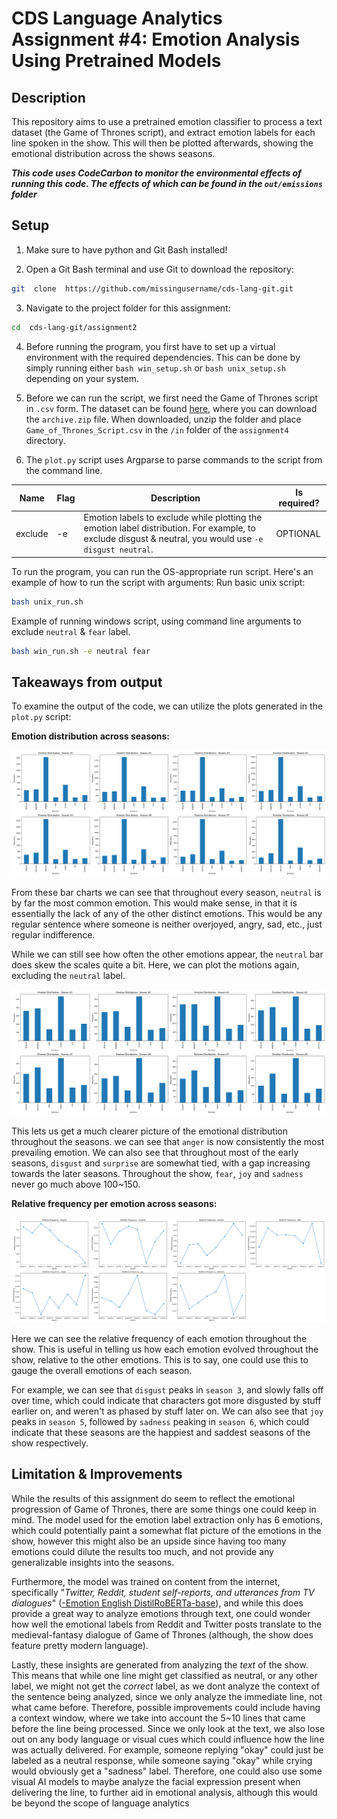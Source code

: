 # CDS Language Analytics Assignment #4: Emotion Analysis Using Pretrained Models

## Description
This repository aims to use a pretrained emotion classifier to process a text dataset (the Game of Thrones script), and extract emotion labels for each line spoken in the show. This will then be plotted afterwards, showing the emotional distribution across the shows seasons.

***This code uses CodeCarbon to monitor the environmental effects of running this code. The effects of which can be found in the `out/emissions` folder***

## Setup

1. Make sure to have python and Git Bash installed!

2. Open a Git Bash terminal and use Git to download the repository:
```sh
git  clone  https://github.com/missingusername/cds-lang-git.git
```
3. Navigate to the project folder for this assignment:
```sh
cd  cds-lang-git/assignment2
```
4. Before running the program, you first have to set up a virtual environment with the required dependencies. This can be done by simply running either  `bash win_setup.sh`  or  `bash unix_setup.sh`  depending on your system.

5. Before we can run the script, we first need the Game of Thrones script in `.csv` form. The dataset can be found [here](https://www.kaggle.com/datasets/albenft/game-of-thrones-script-all-seasons?select=Game_of_Thrones_Script.csv), where you can download the `archive.zip` file. When downloaded, unzip the folder and place `Game_of_Thrones_Script.csv` in the `/in` folder of the `assignment4` directory.

6. The `plot.py` script uses Argparse to parse commands to the script from the command line.

| Name | Flag | Description | Is required? |
|--|--|--|--|
| exclude | -e | Emotion labels to exclude while plotting the emotion label distribution. For example, to exclude disgust & neutral, you would use `-e disgust neutral`. | OPTIONAL |

To run the program, you can run the OS-appropriate run script. Here's an example of how to run the script with arguments:
Run basic unix script:
```sh
bash unix_run.sh
```

Example of running windows script, using command line arguments to exclude `neutral` & `fear` label.
```sh
bash win_run.sh -e neutral fear
```

## Takeaways from output
To examine the output of the code, we can utilize the plots generated in the `plot.py` script:

**Emotion distribution across seasons:**

![Emotion distribution](out/emotion_distribution_per_season.png)

From these bar charts we can see that throughout every season, `neutral` is by far the most common emotion. This would make sense, in that it is essentially the lack of any of the other distinct emotions. This would be any regular sentence where someone is neither overjoyed, angry, sad, etc., just regular indifference.

While we can still see how often the other emotions appear, the `neutral` bar does skew the scales quite a bit. Here, we can plot the motions again, excluding the `neutral` label.

![Emotion distribution excluding neutral](out/emotion_distribution_per_season_excluding_neutral.png)

This lets us get a much clearer picture of the emotional distribution throughout the seasons. we can see that `anger` is now consistently the most prevailing emotion. We can also see that throughout most of the early seasons, `disgust` and `surprise` are somewhat tied, with a gap increasing towards the later seasons. Throughout the show, `fear`, `joy` and `sadness` never go much above 100~150.

**Relative frequency per emotion across seasons:**

![Relative emotion frequency](out/relative_frequency_per_emotion.png)

Here we can see the relative frequency of each emotion throughout the show. This is useful in telling us how each emotion evolved throughout the show, relative to the other emotions. This is to say, one could use this to gauge the overall emotions of each season.

For example, we can see that `disgust` peaks in `season 3`, and slowly falls off over time, which could indicate that characters got more disgusted by stuff earlier on, and weren't as phased by stuff later on. We can also see that `joy` peaks in `season 5`, followed by `sadness` peaking in `season 6`, which could indicate that these seasons are the happiest and saddest seasons of the show respectively.

## Limitation & Improvements

While the results of this assignment do seem to reflect the emotional progression of Game of Thrones, there are some things one could keep in mind. The model used for the emotion label extraction only has 6 emotions, which could potentially paint a somewhat flat picture of the emotions in the show, however this might also be an upside since having too many emotions could dilute the results too much, and not provide any generalizable insights into the seasons.

Furthermore, the model was trained on content from the internet, specifically "*Twitter, Reddit, student self-reports, and utterances from TV dialogues*" ([-Emotion English DistilRoBERTa-base](https://huggingface.co/j-hartmann/emotion-english-distilroberta-base#appendix-%F0%9F%93%9A)), and while this does provide a great way to analyze emotions through text, one could wonder how well the emotional labels from Reddit and Twitter posts translate to the medieval-fantasy dialogue of Game of Thrones (although, the show does feature pretty modern language).

Lastly, these insights are generated from analyzing the *text* of the show. This means that while one line might get classified as neutral, or any other label, we might not get the *correct* label, as we dont analyze the context of the sentence being analyzed, since we only analyze the immediate line, not what came before. Therefore, possible improvements could include having a context window, where we take into account the 5~10 lines that came before the line being processed. Since we only look at the text, we also lose out on any body language or visual cues which could influence how the line was actually delivered. For example, someone replying "okay" could just be labeled as a neutral response, while someone saying "okay" while crying would obviously get a "sadness" label. Therefore, one could also use some visual AI models to maybe analyze the facial expression present when delivering the line, to further aid in emotional analysis, although this would be beyond the scope of language analytics
